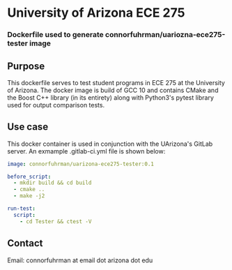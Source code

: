 # University of Arizona ECE 275
### Dockerfile used to generate connorfuhrman/uariozna-ece275-tester image

## Purpose
This dockerfile serves to test student programs in ECE 275 at the University of Arizona. The docker image is build of GCC 10 and contains CMake and the Boost C++ library (in its entirety) along with Python3's pytest library used for output comparison tests.
 
## Use case
This docker container is used in conjunction with the UArizona's GitLab server. An exmample .gitlab-ci.yml file is shown below:

``` yml
image: connorfuhrman/uarizona-ece275-tester:0.1

before_script:
  - mkdir build && cd build
  - cmake ..
  - make -j2

run-test:
  script:
    - cd Tester && ctest -V
```

## Contact
Email: connorfuhrman at email dot arizona dot edu
